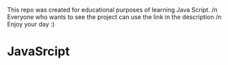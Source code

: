 This repo was created for educational purposes of learning Java Script. /n
Everyone who wants to see the project can use the link in the description /n
Enjoy your day :)
# JavaSrcipt
